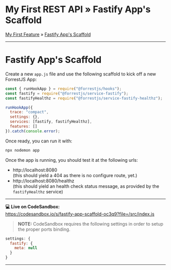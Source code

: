 <h1 class="tutorial-step"><span>My First REST API &raquo;</span> Fastify App's Scaffold</h1>

[My First Feature](../README.md) &raquo; [Fastify App's Scaffold](./README.md)

---

# Fastify App's Scaffold

Create a new `app.js` file and use the following scaffold to kick off a new ForrestJS App:

```js
const { runHookApp } = require("@forrestjs/hooks");
const fastify = require("@forrestjs/service-fastify");
const fastifyHealthz = require("@forrestjs/service-fastify-healthz");

runHookApp({
  trace: "compact",
  settings: {},
  services: [fastify, fastifyHealthz],
  features: []
}).catch(console.error);
```

Once ready, you can run it with:

```sh
npx nodemon app
```

Once the app is running, you should test it at the following urls:

- http://localhost:8080  
  (this should yield a 404 as there is no configure route, yet.)
- http://localhost:8080/healthz  
  (this should yield an health check status message, as provided by the `fastifyHealthz` service)

---

**💻 Live on CodeSandbox:**   
https://codesandbox.io/s/fastify-app-scaffold-oc3q9?file=/src/index.js

> **NOTE:** CodeSandbox requires the following settings in order to setup the proper ports binding.

```js
settings: {
  fastify: {
    meta: null
  }
}
```

---